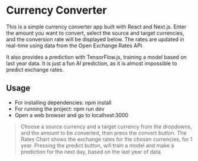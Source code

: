 # Currency Converter

This is a simple currency converter app built with React and Next.js. Enter the amount you want to convert, select the source and target currencies, and the conversion rate will be displayed below. The rates are updated in real-time using data from the Open Exchange Rates API.

It also provides a prediction with TensorFlow.js, training a model based on last year data. It is just a fun AI prediction, as it is almost impossible to predict exchange rates.

## Usage

- For installing dependencies: npm install
- For running the project: npm run dev
- Open a web browser and go to localhost:3000

> Choose a source currency and a target currency from the dropdowns, and the amount to be converted, than press the convert button.
> The Rates Chart shows the exchange rates for the chosen currencies, for 1 year.
> Pressing the predict button, will train a model and make a prediction for the next day, based on the last year of data.
